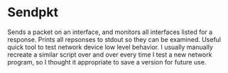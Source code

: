 # Sendpkt
Sends a packet on an interface, and monitors all interfaces listed for a response. Prints all repsonses to stdout so they can be examined. Useful quick tool to test network device low level behavior. I usually manually recreate a similar script over and over every time I test a new network program, so I thought it appropriate to save a version for future use. 
